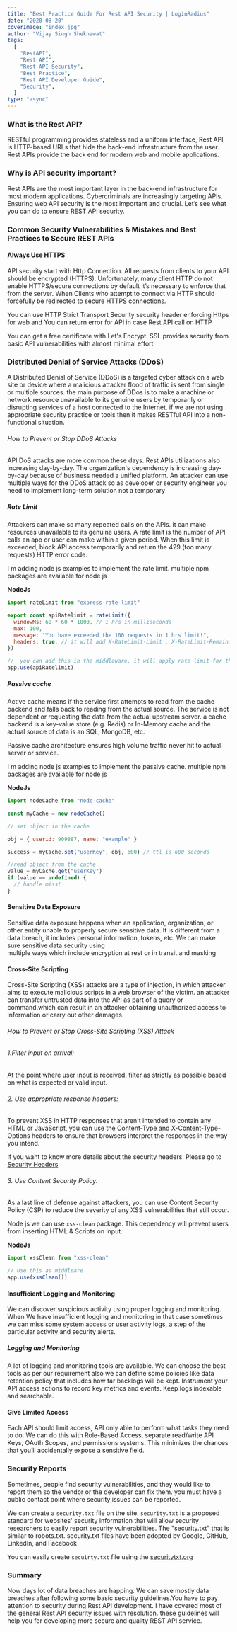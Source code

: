 ```yaml
---
title: "Best Practice Guide For Rest API Security | LoginRadius"
date: "2020-08-20"
coverImage: "index.jpg"
author: "Vijay Singh Shekhawat"
tags:
  [
    "RestAPI",
    "Rest API",
    "Rest API Security",
    "Best Practice",
    "Rest API Developer Guide",
    "Security",
  ]
type: "async"
---
```


### What is the Rest API?

RESTful programming provides stateless and a uniform interface, Rest API is HTTP-based URLs that hide the back-end infrastructure from the user. Rest APIs provide the back end for modern web and mobile applications.

### Why is API security important?

Rest APIs are the most important layer in the back-end infrastructure for most modern applications. Cybercriminals are increasingly targeting APIs. Ensuring web API security is the most important and crucial. Let’s see what you can do to ensure REST API security.

### Common Security Vulnerabilities & Mistakes and Best Practices to Secure REST APIs

#### Always Use HTTPS

API security start with Http Connection. All requests from clients to your API should be encrypted (HTTPS). Unfortunately, many client HTTP do not enable HTTPS/secure connections by default it’s necessary to enforce that from the server. When Clients who attempt to connect via HTTP should forcefully be redirected to secure HTTPS connections.

You can use HTTP Strict Transport Security security header enforcing Https for web and You can return error for API in case Rest API call on HTTP

You can get a free certificate with Let's Encrypt. SSL provides security from basic API vulnerabilities with almost minimal effort

### Distributed Denial of Service Attacks (DDoS)

A Distributed Denial of Service (DDoS) is a targeted cyber attack on a web site or device where a malicious attacker flood of traffic is sent from single or multiple sources. the main purpose of DDos is to make a machine or network resource unavailable to its genuine users by temporarily or disrupting services of a host connected to the Internet. if we are not using appropriate security practice or tools then it makes RESTful API into a non-functional situation.

###### How to Prevent or Stop DDoS Attacks

API DoS attacks are more common these days. Rest APIs utilizations also increasing day-by-day. The organization's dependency is increasing day-by-day because of business needed a unified platform. An attacker can use multiple ways for the DDoS attack so as developer or security engineer you need to implement long-term solution not a temporary

##### Rate Limit

Attackers can make so many repeated calls on the APIs. it can make resources unavailable to its genuine users. A rate limit is the number of API calls an app or user can make within a given period. When this limit is exceeded, block API access temporarily and return the 429 (too many requests) HTTP error code.

I m adding node js examples to implement the rate limit. multiple npm packages are available for node js

**NodeJs**

```javascript
import rateLimit from "express-rate-limit"

export const apiRatelimit = rateLimit({
  windowMs: 60 * 60 * 1000, // 1 hrs in milliseconds
  max: 100,
  message: "You have exceeded the 100 requests in 1 hrs limit!",
  headers: true, // it will add X-RateLimit-Limit , X-RateLimit-Remaining and Retry-After Headers in the request
})

//  you can add this in the middleware. it will apply rate limit for the all requests
app.use(apiRatelimit)
```

##### Passive cache

Active cache means if the service first attempts to read from the cache backend and falls back to reading from the actual source. The service is not dependent or requesting the data from the actual upstream server. a cache backend is a key-value store (e.g. Redis) or In-Memory cache and the actual source of data is an SQL, MongoDB, etc.

Passive cache architecture ensures high volume traffic never hit to actual server or service.

I m adding node js examples to implement the passive cache. multiple npm packages are available for node js

**NodeJs**

```javascript
import nodeCache from "node-cache"

const myCache = new nodeCache()

// set object in the cache

obj = { userid: 909887, name: "example" }

success = myCache.set("userKey", obj, 600) // ttl is 600 seconds

//read object from the cache
value = myCache.get("userKey")
if (value == undefined) {
  // handle miss!
}
```

#### Sensitive Data Exposure

Sensitive data exposure happens when an application, organization, or other entity unable to properly secure sensitive data. It is different from a data breach, it includes personal information, tokens, etc. We can make sure sensitive data security using  
multiple ways which include encryption at rest or in transit and masking

#### Cross-Site Scripting

Cross-Site Scripting (XSS) attacks are a type of injection, in which attacker aims to execute malicious scripts in a web browser of the victim. an attacker can transfer untrusted data into the API as part of a query or command.which can result in an attacker obtaining unauthorized access to information or carry out other damages.

###### How to Prevent or Stop Cross-Site Scripting (XSS) Attack

###### 1.Filter input on arrival:

At the point where user input is received, filter as strictly as possible based on what is expected or valid input.

###### 2. Use appropriate response headers:

To prevent XSS in HTTP responses that aren't intended to contain any HTML or JavaScript, you can use the Content-Type and X-Content-Type-Options headers to ensure that browsers interpret the responses in the way you intend.

If you want to know more details about the security headers. Please go to [Security Headers](/http-security-headers/)

###### 3. Use Content Security Policy:

As a last line of defense against attackers, you can use Content Security Policy (CSP) to reduce the severity of any XSS vulnerabilities that still occur.

Node js we can use `xss-clean` package. This dependency will prevent users from inserting HTML & Scripts on input.

**NodeJs**

```javascript
import xssClean from "xss-clean"

// Use this as middleare
app.use(xssClean())
```

#### Insufficient Logging and Monitoring

We can discover suspicious activity using proper logging and monitoring. When We have insufficient logging and monitoring in that case sometimes we can miss some system access or user activity logs, a step of the particular activity and security alerts.

##### Logging and Monitoring

A lot of logging and monitoring tools are available. We can choose the best tools as per our requirement also we can define some policies like data retention policy that includes how far backlogs will be kept. Instrument your API access actions to record key metrics and events. Keep logs indexable and searchable.

#### Give Limited Access

Each API should limit access, API only able to perform what tasks they need to do. We can do this with Role-Based Access, separate read/write API Keys, OAuth Scopes, and permissions systems. This minimizes the chances that you’ll accidentally expose a sensitive field.

### Security Reports

Sometimes, people find security vulnerabilities, and they would like to report them so the vendor or the developer can fix them. you must have a public contact point where security issues can be reported.

We can create a `security.txt` file on the site. `security.txt` is a proposed standard for websites' security information that will allow security researchers to easily report security vulnerabilities. The "security.txt" that is similar to robots.txt. security.txt files have been adopted by Google, GitHub, LinkedIn, and Facebook

You can easily create `secuirty.txt` file using the [securitytxt.org](https://securitytxt.org/)

### Summary

Now days lot of data breaches are happing. We can save mostly data breaches after following some basic security guidelines.You have to pay attention to security during Rest API development. I have covered most of the general Rest API security issues with resolution. these guidelines will help you for developing more secure and quality REST API service.
